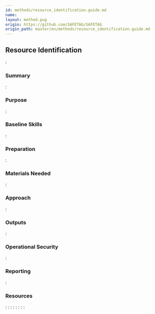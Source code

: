 ```yaml
---
id: methods/resource_identification.guide.md
name: 
layout: method.pug
origin: https://github.com/SAFETAG/SAFETAG
origin_path: master/en/methods/resource_identification.guide.md
---
```

## Resource Identification

:[](../reporting/resource_identification/quote.md)
### Summary

:[](../reporting/resource_identification/summary.md)
### Purpose

:[](../reporting/resource_identification/purpose.md)
### Baseline Skills

:[](../reporting/resource_identification/baseline_skills.md)
### Preparation

:[](../reporting/resource_identification/preparation.md)
### Materials Needed

:[](../reporting/resource_identification/materials_needed.md)
### Approach

:[](../reporting/resource_identification/approach.md)
### Outputs

:[](../reporting/resource_identification/output.md)
### Operational Security

:[](../reporting/resource_identification/operational_security.md)
### Reporting

:[](../reporting/resource_identification/reporting.md)
### Resources

:[](../references/resource_identification.overview.md)
:[](../references/digital_security_guides.md)
:[](../references/digi_sec_tech_reference_guides.md)
:[](../references/financial_resources.md)
:[](../references/training_resources.md)
:[](../references/emergency_resources.md)
:[](../references/resource_lists.md)
:[](../references/footnotes.md)

